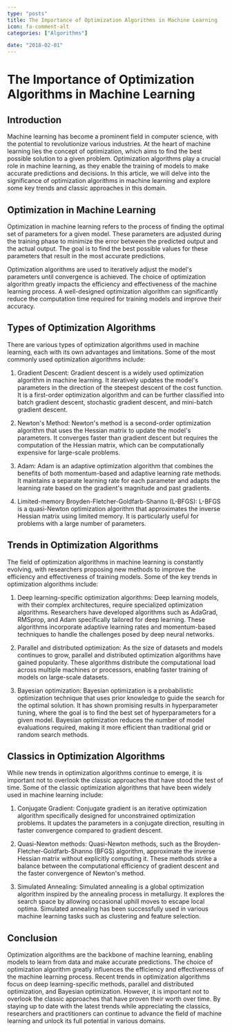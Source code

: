 ```yaml
---
type: "posts"
title: The Importance of Optimization Algorithms in Machine Learning
icon: fa-comment-alt
categories: ["Algorithms"]

date: "2018-02-01"
---
```




# The Importance of Optimization Algorithms in Machine Learning

## Introduction

Machine learning has become a prominent field in computer science, with the potential to revolutionize various industries. At the heart of machine learning lies the concept of optimization, which aims to find the best possible solution to a given problem. Optimization algorithms play a crucial role in machine learning, as they enable the training of models to make accurate predictions and decisions. In this article, we will delve into the significance of optimization algorithms in machine learning and explore some key trends and classic approaches in this domain.

## Optimization in Machine Learning

Optimization in machine learning refers to the process of finding the optimal set of parameters for a given model. These parameters are adjusted during the training phase to minimize the error between the predicted output and the actual output. The goal is to find the best possible values for these parameters that result in the most accurate predictions.

Optimization algorithms are used to iteratively adjust the model's parameters until convergence is achieved. The choice of optimization algorithm greatly impacts the efficiency and effectiveness of the machine learning process. A well-designed optimization algorithm can significantly reduce the computation time required for training models and improve their accuracy.

## Types of Optimization Algorithms

There are various types of optimization algorithms used in machine learning, each with its own advantages and limitations. Some of the most commonly used optimization algorithms include:

1. Gradient Descent: Gradient descent is a widely used optimization algorithm in machine learning. It iteratively updates the model's parameters in the direction of the steepest descent of the cost function. It is a first-order optimization algorithm and can be further classified into batch gradient descent, stochastic gradient descent, and mini-batch gradient descent.

2. Newton's Method: Newton's method is a second-order optimization algorithm that uses the Hessian matrix to update the model's parameters. It converges faster than gradient descent but requires the computation of the Hessian matrix, which can be computationally expensive for large-scale problems.

3. Adam: Adam is an adaptive optimization algorithm that combines the benefits of both momentum-based and adaptive learning rate methods. It maintains a separate learning rate for each parameter and adapts the learning rate based on the gradient's magnitude and past gradients.

4. Limited-memory Broyden-Fletcher-Goldfarb-Shanno (L-BFGS): L-BFGS is a quasi-Newton optimization algorithm that approximates the inverse Hessian matrix using limited memory. It is particularly useful for problems with a large number of parameters.

## Trends in Optimization Algorithms

The field of optimization algorithms in machine learning is constantly evolving, with researchers proposing new methods to improve the efficiency and effectiveness of training models. Some of the key trends in optimization algorithms include:

1. Deep learning-specific optimization algorithms: Deep learning models, with their complex architectures, require specialized optimization algorithms. Researchers have developed algorithms such as AdaGrad, RMSprop, and Adam specifically tailored for deep learning. These algorithms incorporate adaptive learning rates and momentum-based techniques to handle the challenges posed by deep neural networks.

2. Parallel and distributed optimization: As the size of datasets and models continues to grow, parallel and distributed optimization algorithms have gained popularity. These algorithms distribute the computational load across multiple machines or processors, enabling faster training of models on large-scale datasets.

3. Bayesian optimization: Bayesian optimization is a probabilistic optimization technique that uses prior knowledge to guide the search for the optimal solution. It has shown promising results in hyperparameter tuning, where the goal is to find the best set of hyperparameters for a given model. Bayesian optimization reduces the number of model evaluations required, making it more efficient than traditional grid or random search methods.

## Classics in Optimization Algorithms

While new trends in optimization algorithms continue to emerge, it is important not to overlook the classic approaches that have stood the test of time. Some of the classic optimization algorithms that have been widely used in machine learning include:

1. Conjugate Gradient: Conjugate gradient is an iterative optimization algorithm specifically designed for unconstrained optimization problems. It updates the parameters in a conjugate direction, resulting in faster convergence compared to gradient descent.

2. Quasi-Newton methods: Quasi-Newton methods, such as the Broyden-Fletcher-Goldfarb-Shanno (BFGS) algorithm, approximate the inverse Hessian matrix without explicitly computing it. These methods strike a balance between the computational efficiency of gradient descent and the faster convergence of Newton's method.

3. Simulated Annealing: Simulated annealing is a global optimization algorithm inspired by the annealing process in metallurgy. It explores the search space by allowing occasional uphill moves to escape local optima. Simulated annealing has been successfully used in various machine learning tasks such as clustering and feature selection.

## Conclusion

Optimization algorithms are the backbone of machine learning, enabling models to learn from data and make accurate predictions. The choice of optimization algorithm greatly influences the efficiency and effectiveness of the machine learning process. Recent trends in optimization algorithms focus on deep learning-specific methods, parallel and distributed optimization, and Bayesian optimization. However, it is important not to overlook the classic approaches that have proven their worth over time. By staying up to date with the latest trends while appreciating the classics, researchers and practitioners can continue to advance the field of machine learning and unlock its full potential in various domains.
